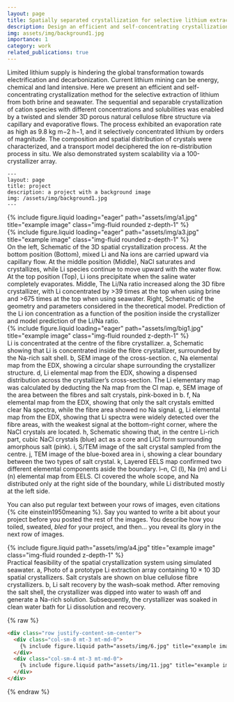 ```yaml
---
layout: page
title: Spatially separated crystallization for selective lithium extraction from saline water
description: Design an efficient and self-concentrating crystallization method for the selective extraction of lithium from both brines and seawater via material engineering and surface treatment;
img: assets/img/background1.jpg
importance: 1
category: work
related_publications: true
---
```

Limited lithium supply is hindering the global transformation towards electrification and decarbonization. Current lithium mining can be energy, chemical and land intensive. Here we present an efficient and
self-concentrating crystallization method for the selective extraction of lithium from both brine and seawater. The sequential and separable crystallization of cation species with different concentrations and solubilities was enabled by a twisted and slender 3D porous natural cellulose fibre structure via capillary and evaporative flows. The process exhibited an evaporation rate as high as 9.8 kg m−2 h−1, and it selectively concentrated lithium by orders of magnitude. The composition and spatial distribution of crystals were characterized, and a transport model deciphered the ion re-distribution process in situ. We also demonstrated system scalability via a 100-crystallizer array.


    ---
    layout: page
    title: project
    description: a project with a background image
    img: /assets/img/background1.jpg
    ---

<div class="row">
    <div class="col-sm-4 mt-3 mt-md-0">
        {% include figure.liquid loading="eager" path="assets/img/a1.jpg" title="example image" class="img-fluid rounded z-depth-1" %}
    </div>
    <div class="col-sm-8 mt-3 mt-md-0">
        {% include figure.liquid loading="eager" path="assets/img/a3.jpg" title="example image" class="img-fluid rounded z-depth-1" %}
    </div>
<!--     <div class="col-sm mt-3 mt-md-0">
        {% include figure.liquid loading="eager" path="assets/img/5.jpg" title="example image" class="img-fluid rounded z-depth-1" %}
    </div> -->
</div>
<div class="caption">
     On the left, Schematic of the 3D spatial crystallization process. At the bottom position (Bottom), mixed Li and Na ions are carried upward via capillary flow. At the middle position (Middle), NaCl saturates and crystallizes, while Li species continue to move upward with the water flow. At the top position (Top), Li ions precipitate when the saline water completely evaporates. Middle, The Li/Na ratio increased along the 3D fibre crystallizer, with Li concentrated by >39 times at the top when using brine and >675 times at the top when using seawater. Right, Schematic of the geometry and parameters considered in the theoretical model. Prediction of the Li ion concentration as a function of the position inside the crystallizer and model prediction of the Li/Na ratio.
</div>

<div class="row">
    <div class="col-sm mt-3 mt-md-0">
        {% include figure.liquid loading="eager" path="assets/img/big1.jpg" title="example image" class="img-fluid rounded z-depth-1" %}
    </div>
</div>
<div class="caption">
    Li is concentrated at the centre of the fibre crystallizer. a, Schematic showing that Li is concentrated inside the fibre crystallizer, surrounded by the Na-rich salt shell. b, SEM image of the cross-section. c, Na elemental map from the EDX, showing a circular shape surrounding the crystallizer structure. d, Li elemental map from the EDX, showing a dispensed distribution across the crystallizer’s cross-section. The Li elementary map was calculated by deducting the Na map from the Cl map. e, SEM image of the area between the fibres and salt crystals, pink-boxed in b. f, Na elemental map from the EDX, showing that only the salt crystals emitted clear Na spectra, while the fibre area showed no Na signal. g, Li elemental map from the EDX, showing that Li spectra were widely detected over the fibre areas, with the weakest signal at the bottom-right corner, where the NaCl crystals are located. h, Schematic showing that, in the centre Li-rich part, cubic NaCl crystals (blue) act as a core and LiCl form surrounding amorphous salt (pink). i, S/TEM image of the salt crystal sampled from the centre. j, TEM image of the blue-boxed area in i, showing a clear boundary between the two types of salt crystal. k, Layered EELS map confirmed two different elemental components aside the boundary. l–n, Cl (l), Na (m) and Li (n) elemental map from EELS. Cl covered the whole scope, and Na distributed only at the right side of the boundary, while Li distributed mostly at the left side.
</div>

You can also put regular text between your rows of images, even citations {% cite einstein1950meaning %}.
Say you wanted to write a bit about your project before you posted the rest of the images.
You describe how you toiled, sweated, _bled_ for your project, and then... you reveal its glory in the next row of images.

<div class="row justify-content-sm-center">
    <div class="col-sm mt-3 mt-md-0">
        {% include figure.liquid path="assets/img/a4.jpg" title="example image" class="img-fluid rounded z-depth-1" %}
    </div>
    <!-- <div class="col-sm-4 mt-3 mt-md-0">
        {% include figure.liquid path="assets/img/11.jpg" title="example image" class="img-fluid rounded z-depth-1" %}
    </div> -->
</div>
<div class="caption">
    Practical feasibility of the spatial crystallization system using simulated seawater. a, Photo of a prototype Li extraction array containing 10 × 10 3D spatial crystallizers. Salt crystals are shown on blue cellulose fibre crystallizers. b, Li salt recovery by the wash–soak method. After removing the salt shell, the crystallizer was dipped into water to wash off and generate a Na-rich solution. Subsequently, the crystallizer was soaked in clean water bath for Li dissolution and recovery.
</div>

<!-- The code is simple.
Just wrap your images with `<div class="col-sm">` and place them inside `<div class="row">` (read more about the <a href="https://getbootstrap.com/docs/4.4/layout/grid/">Bootstrap Grid</a> system).
To make images responsive, add `img-fluid` class to each; for rounded corners and shadows use `rounded` and `z-depth-1` classes.
Here's the code for the last row of images above:
 -->
{% raw %}

```html
<div class="row justify-content-sm-center">
  <div class="col-sm-8 mt-3 mt-md-0">
    {% include figure.liquid path="assets/img/6.jpg" title="example image" class="img-fluid rounded z-depth-1" %}
  </div>
  <div class="col-sm-4 mt-3 mt-md-0">
    {% include figure.liquid path="assets/img/11.jpg" title="example image" class="img-fluid rounded z-depth-1" %}
  </div>
</div>
```

{% endraw %}
